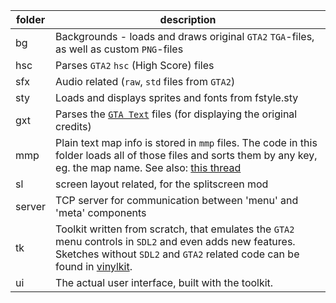 folder|description
------|-------
bg | Backgrounds - loads and draws original `GTA2` `TGA`-files, as well as custom `PNG`-files
hsc | Parses `GTA2` `hsc` (High Score) files
sfx | Audio related (`raw`, `std` files from `GTA2`)
sty | Loads and displays sprites and fonts from fstyle.sty
gxt | Parses the [`GTA Text`](http://www.gtamodding.com/index.php?title=GXT#GTA2_Format) files (for displaying the original credits)
mmp | Plain text map info is stored in `mmp` files. The code in this folder loads all of those files and sorts them by any key, eg. the map name. See also: [this thread](http://gtamp.com/forum/viewtopic.php?t=188)
sl | screen layout related, for the splitscreen mod
server | TCP server for communication between 'menu' and 'meta' components
tk | Toolkit written from scratch, that emulates the `GTA2` menu controls in `SDL2` and even adds new features. Sketches without `SDL2` and `GTA2` related code can be found in [vinylkit](https://github.com/robotanarchy/vinylkit).
ui | The actual user interface, built with the toolkit.
